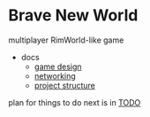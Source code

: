 # Brave New World

multiplayer RimWorld-like game


* docs
    * [game design](GAME_DESIGN.md)
    * [networking](MULTIPLAYER_ARCH.md)
    * [project structure](PROJECT_STRUCTURE.md)

plan for things to do next is in [TODO](TODO.md)